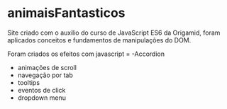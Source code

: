 # animaisFantasticos
Site criado com o auxilio do curso de JavaScript ES6 da Origamid, foram aplicados conceitos e fundamentos de manipulações do DOM.

Foram criados os efeitos com javascript =
-Accordion
- animações de scroll
- navegação por tab
- tooltips 
- eventos de click 
- dropdown menu
